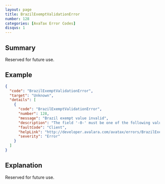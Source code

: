 ```yaml
---
layout: page
title: BrazilExemptValidationError
number: 128
categories: [AvaTax Error Codes]
disqus: 1
---
```


## Summary

Reserved for future use.

## Example

```json
{
  "code": "BrazilExemptValidationError",
  "target": "Unknown",
  "details": [
    {
      "code": "BrazilExemptValidationError",
      "number": 128,
      "message": "Brazil exempt value invalid",
      "description": "The field '-0-' must be one of the following values for Brazil when the rate is zero: -1-.",
      "faultCode": "Client",
      "helpLink": "http://developer.avalara.com/avatax/errors/BrazilExemptValidationError",
      "severity": "Error"
    }
  ]
}
```

## Explanation

Reserved for future use.
